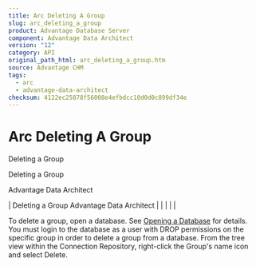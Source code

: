 ```yaml
---
title: Arc Deleting A Group
slug: arc_deleting_a_group
product: Advantage Database Server
component: Advantage Data Architect
version: "12"
category: API
original_path_html: arc_deleting_a_group.htm
source: Advantage CHM
tags:
  - arc
  - advantage-data-architect
checksum: 4122ec25878f56008e4efbdcc10d0d0c899df34e
---
```


# Arc Deleting A Group

Deleting a Group

Deleting a Group

Advantage Data Architect

| Deleting a Group  Advantage Data Architect |  |  |  |  |

To delete a group, open a database. See [Opening a Database](arc_opening_a_database2.md) for details. You must login to the database as a user with DROP permissions on the specific group in order to delete a group from a database. From the tree view within the Connection Repository, right-click the Group's name icon and select Delete.
